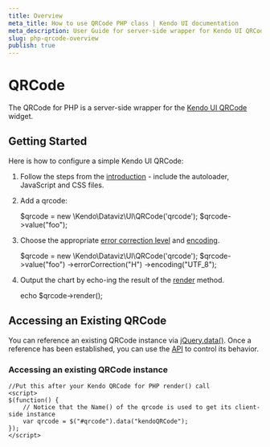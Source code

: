 ```yaml
---
title: Overview
meta_title: How to use QRCode PHP class | Kendo UI documentation
meta_description: User Guide for server-side wrapper for Kendo UI QRCode for PHP.
slug: php-qrcode-overview
publish: true
---
```


# QRCode

The QRCode for PHP is a server-side wrapper for the [Kendo UI QRCode](/kendo-ui/api/web/qrcode) widget.

## Getting Started

Here is how to configure a simple Kendo UI QRCode:

1. Follow the steps from the [introduction](/kendo-ui/getting-started/using-kendo-with/php/introduction) - include the autoloader, JavaScript and CSS files.

1.  Add a qrcode:

    $qrcode = new \Kendo\Dataviz\UI\QRCode('qrcode');
    $qrcode->value("foo");

1. Choose the appropriate [error correction level](/kendo-ui/api/dataviz/qrcode#configuration-errorCorrection) and [encoding](/kendo-ui/api/dataviz/qrcode#configuration-encoding).

    $qrcode = new \Kendo\Dataviz\UI\QRCode('qrcode');
    $qrcode->value("foo")
           ->errorCorrection("H")
           ->encoding("UTF_8");

1. Output the chart by echo-ing the result of the [render](/kendo-ui/api/wrappers/php/Kendo/UI/Widget#render) method.

    echo $qrcode->render();

## Accessing an Existing QRCode

You can reference an existing QRCode instance via [jQuery.data()](http://api.jquery.com/jQuery.data/).
Once a reference has been established, you can use the [API](/kendo-ui/api/web/qrcode#methods) to control its behavior.


### Accessing an existing QRCode instance

    //Put this after your Kendo QRCode for PHP render() call
    <script>
    $(function() {
        // Notice that the Name() of the qrcode is used to get its client-side instance
        var qrcode = $("#qrcode").data("kendoQRCode");
    });
    </script>
